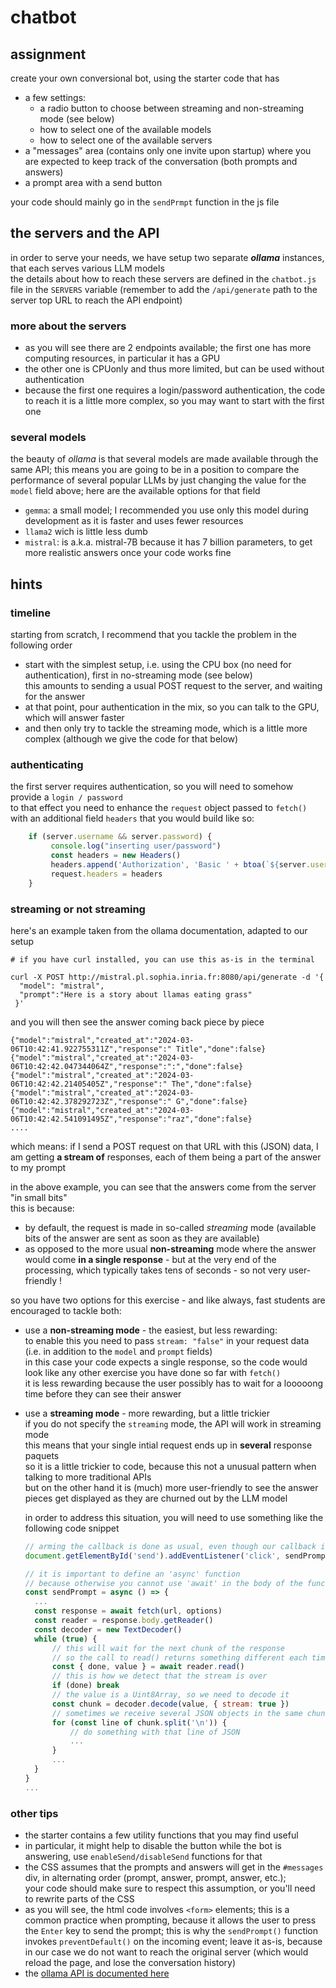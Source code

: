 # chatbot

## assignment

create your own conversional bot, using the starter code that has

- a few settings:
  - a radio button to choose between streaming and non-streaming mode (see below)
  - how to select one of the available models
  - how to select one of the available servers
- a "messages" area (contains only one invite upon startup) where you are expected
  to keep track of the conversation (both prompts and answers)
- a prompt area with a send button

your code should mainly go in the `sendPrmpt` function in the js file

## the servers and the API

in order to serve your needs, we have setup two separate ***ollama*** instances,
that each serves various LLM models  
the details about how to reach these servers are defined in the `chatbot.js`
file in the `SERVERS` variable (remember to add the `/api/generate` path to the
server top URL to reach the API endpoint)

### more about the servers

- as you will see there are 2 endpoints available; the first one has more
  computing resources, in particular it has a GPU
- the other one is CPUonly and thus more limited, but can be used without
  authentication
- because the first one requires a login/password authentication, the code to
  reach it is a little more complex, so you may want to start with the first one

### several models

the beauty of *ollama* is that several models are made available through the
same API; this means you are going to be in a position to compare the
performance of several popular LLMs by just changing the value for the `model`
field above; here are the available options for that field

- `gemma`: a small model; I recommended you use only this model during development
  as it is faster and uses fewer resources
- `llama2` wich is little less dumb
- `mistral`: is a.k.a. mistral-7B because it has 7 billion parameters, to get
  more realistic answers once your code works fine

## hints

### timeline

starting from scratch, I recommend that you tackle the problem in the following order

- start with the simplest setup, i.e. using the CPU box (no need for
  authentication), first in no-streaming mode (see below)  
  this amounts to sending a usual POST request to the server, and waiting for
  the answer
- at that point, pour authentication in the mix, so you can talk to the GPU,
  which will answer faster
- and then only try to tackle the streaming mode, which is a little more complex
  (although we give the code for that below)

### authenticating

the first server requires authentication, so you will need to somehow provide a `login / password`  
to that effect you need to enhance the `request` object passed to `fetch()` with
an additional field `headers` that you would build like so:

```js
    if (server.username && server.password) {
         console.log("inserting user/password")
         const headers = new Headers()
         headers.append('Authorization', 'Basic ' + btoa(`${server.username}:${server.password}`))
         request.headers = headers
    }
```

### streaming or not streaming

here's an example taken from the ollama documentation, adapted to our setup

```console
# if you have curl installed, you can use this as-is in the terminal

curl -X POST http://mistral.pl.sophia.inria.fr:8080/api/generate -d '{
  "model": "mistral",
  "prompt":"Here is a story about llamas eating grass"
 }'
```

and you will then see the answer coming back piece by piece

```console
{"model":"mistral","created_at":"2024-03-06T10:42:41.922755311Z","response":" Title","done":false}
{"model":"mistral","created_at":"2024-03-06T10:42:42.047344064Z","response":":","done":false}
{"model":"mistral","created_at":"2024-03-06T10:42:42.21405405Z","response":" The","done":false}
{"model":"mistral","created_at":"2024-03-06T10:42:42.378292723Z","response":" G","done":false}
{"model":"mistral","created_at":"2024-03-06T10:42:42.541091495Z","response":"raz","done":false}
....
```

which means: if I send a POST request on that URL with this (JSON) data, I am
getting **a stream of** responses, each of them being a part of the answer to my
prompt

in the above example, you can see that the answers come from the server "in small bits"  
this is because:

- by default, the request is made in so-called *streaming* mode (available bits
  of the answer are sent as soon as they are available)
- as opposed to the more usual **non-streaming** mode where the answer would
come **in a single response** - but at the very end of the processing, which
typically takes tens of seconds - so not very user-friendly !

so you have two options for this exercise - and like always, fast students are encouraged to tackle both:

- use a **non-streaming mode** - the easiest, but less rewarding:  
  to enable this you need to pass `stream: "false"` in your request data (i.e.
  in addition to the `model` and `prompt` fields)  
  in this case your code expects a single response, so the code would look like
  any other exercise you have done so far with `fetch()`  
  it is less rewarding because the user possibly has to wait for a looooong time
  before they can see their answer
- use a **streaming mode** - more rewarding, but a little trickier  
  if you do not specify the `streaming` mode, the API will work in streaming
  mode  
  this means that your single intial request ends up in **several** response paquets  
  so it is a little trickier to code, because this not a unusual pattern when
  talking to more traditional APIs  
  but on the other hand it is (much) more user-friendly to see the answer pieces
  get displayed as they are churned out by the LLM model

  in order to address this situation, you will need to use something like the
  following code snippet

  ```js
  // arming the callback is done as usual, even though our callback is an async function
  document.getElementById('send').addEventListener('click', sendPrompt)

  // it is important to define an 'async' function
  // because otherwise you cannot use 'await' in the body of the function
  const sendPrompt = async () => {
    ...
    const response = await fetch(url, options)
    const reader = response.body.getReader()
    const decoder = new TextDecoder()
    while (true) {
        // this will wait for the next chunk of the response
        // so the call to read() returns something different each time
        const { done, value } = await reader.read()
        // this is how we detect that the stream is over
        if (done) break
        // the value is a Uint8Array, so we need to decode it
        const chunk = decoder.decode(value, { stream: true })
        // sometimes we receive several JSON objects in the same chunk
        for (const line of chunk.split('\n')) {
            // do something with that line of JSON
            ...
        }
        ...
    }
  }
  ...
  ```

### other tips

- the starter contains a few utility functions that you may find useful
- in particular, it might help to disable the button while the bot is answering,
  use `enableSend/disableSend` functions for that
- the CSS assumes that the prompts and answers will get in the `#messages` div,
  in alternating order (prompt, answer, prompt, answer, etc.);  
  your code should make sure to respect this assumption, or you'll need to rewrite parts of the CSS
- as you will see, the html code involves `<form>` elements; this is a common
  practice when prompting, because it allows the user to press the `Enter` key
  to send the prompt; this is why the `sendPrompt()` function invokes
  `preventDefault()` on the incoming event; leave it as-is, because in our case
  we do not want to reach the original server (which would reload the page, and
  lose the conversation history)
- the [ollama API is documented here](https://github.com/ollama/ollama/blob/main/docs/api.md)

